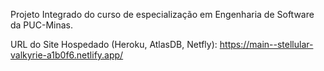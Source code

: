Projeto Integrado do curso de especialização em Engenharia de Software da PUC-Minas.

URL do Site Hospedado (Heroku, AtlasDB, Netfly): https://main--stellular-valkyrie-a1b0f6.netlify.app/
